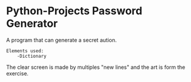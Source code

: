 # Python-Projects Password Generator

A program that can generate a secret aution.
    
    Elements used:
        -Dictionary

The clear screen is made by multiples "new lines" and the art is form the exercise.
